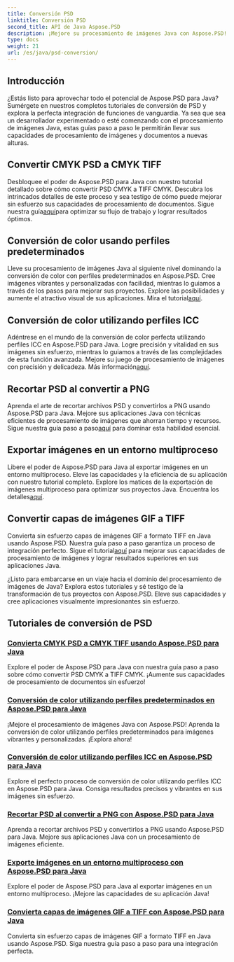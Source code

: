 ```yaml
---
title: Conversión PSD
linktitle: Conversión PSD
second_title: API de Java Aspose.PSD
description: ¡Mejore su procesamiento de imágenes Java con Aspose.PSD! Aprenda a convertir CMYK PSD a CMYK TIFF, dominar la conversión de colores, recortar archivos PSD y más.
type: docs
weight: 21
url: /es/java/psd-conversion/
---
```

## Introducción

¿Estás listo para aprovechar todo el potencial de Aspose.PSD para Java? Sumérgete en nuestros completos tutoriales de conversión de PSD y explora la perfecta integración de funciones de vanguardia. Ya sea que sea un desarrollador experimentado o esté comenzando con el procesamiento de imágenes Java, estas guías paso a paso le permitirán llevar sus capacidades de procesamiento de imágenes y documentos a nuevas alturas.

## Convertir CMYK PSD a CMYK TIFF
 Desbloquee el poder de Aspose.PSD para Java con nuestro tutorial detallado sobre cómo convertir PSD CMYK a TIFF CMYK. Descubra los intrincados detalles de este proceso y sea testigo de cómo puede mejorar sin esfuerzo sus capacidades de procesamiento de documentos. Sigue nuestra guía[aquí](./cmyk-psd-to-cmyk-tiff/)para optimizar su flujo de trabajo y lograr resultados óptimos.

## Conversión de color usando perfiles predeterminados
 Lleve su procesamiento de imágenes Java al siguiente nivel dominando la conversión de color con perfiles predeterminados en Aspose.PSD. Cree imágenes vibrantes y personalizadas con facilidad, mientras lo guiamos a través de los pasos para mejorar sus proyectos. Explore las posibilidades y aumente el atractivo visual de sus aplicaciones. Mira el tutorial[aquí](./color-conversion-default-profiles/).

## Conversión de color utilizando perfiles ICC
 Adéntrese en el mundo de la conversión de color perfecta utilizando perfiles ICC en Aspose.PSD para Java. Logre precisión y vitalidad en sus imágenes sin esfuerzo, mientras lo guiamos a través de las complejidades de esta función avanzada. Mejore su juego de procesamiento de imágenes con precisión y delicadeza. Más información[aquí](./color-conversion-icc-profiles/).

## Recortar PSD al convertir a PNG
Aprenda el arte de recortar archivos PSD y convertirlos a PNG usando Aspose.PSD para Java. Mejore sus aplicaciones Java con técnicas eficientes de procesamiento de imágenes que ahorran tiempo y recursos. Sigue nuestra guía paso a paso[aquí](./cropping-psd-converting-png/) para dominar esta habilidad esencial.

## Exportar imágenes en un entorno multiproceso
 Libere el poder de Aspose.PSD para Java al exportar imágenes en un entorno multiproceso. Eleve las capacidades y la eficiencia de su aplicación con nuestro tutorial completo. Explore los matices de la exportación de imágenes multiproceso para optimizar sus proyectos Java. Encuentra los detalles[aquí](./export-images-multi-thread/).

## Convertir capas de imágenes GIF a TIFF
 Convierta sin esfuerzo capas de imágenes GIF a formato TIFF en Java usando Aspose.PSD. Nuestra guía paso a paso garantiza un proceso de integración perfecto. Sigue el tutorial[aquí](./gif-image-layers-to-tiff/) para mejorar sus capacidades de procesamiento de imágenes y lograr resultados superiores en sus aplicaciones Java.

¿Listo para embarcarse en un viaje hacia el dominio del procesamiento de imágenes de Java? Explora estos tutoriales y sé testigo de la transformación de tus proyectos con Aspose.PSD. Eleve sus capacidades y cree aplicaciones visualmente impresionantes sin esfuerzo. 
## Tutoriales de conversión de PSD
### [Convierta CMYK PSD a CMYK TIFF usando Aspose.PSD para Java](./cmyk-psd-to-cmyk-tiff/)
Explore el poder de Aspose.PSD para Java con nuestra guía paso a paso sobre cómo convertir PSD CMYK a TIFF CMYK. ¡Aumente sus capacidades de procesamiento de documentos sin esfuerzo!
### [Conversión de color utilizando perfiles predeterminados en Aspose.PSD para Java](./color-conversion-default-profiles/)
¡Mejore el procesamiento de imágenes Java con Aspose.PSD! Aprenda la conversión de color utilizando perfiles predeterminados para imágenes vibrantes y personalizadas. ¡Explora ahora!
### [Conversión de color utilizando perfiles ICC en Aspose.PSD para Java](./color-conversion-icc-profiles/)
Explore el perfecto proceso de conversión de color utilizando perfiles ICC en Aspose.PSD para Java. Consiga resultados precisos y vibrantes en sus imágenes sin esfuerzo.
### [Recortar PSD al convertir a PNG con Aspose.PSD para Java](./cropping-psd-converting-png/)
Aprenda a recortar archivos PSD y convertirlos a PNG usando Aspose.PSD para Java. Mejore sus aplicaciones Java con un procesamiento de imágenes eficiente.
### [Exporte imágenes en un entorno multiproceso con Aspose.PSD para Java](./export-images-multi-thread/)
Explore el poder de Aspose.PSD para Java al exportar imágenes en un entorno multiproceso. ¡Mejore las capacidades de su aplicación Java!
### [Convierta capas de imágenes GIF a TIFF con Aspose.PSD para Java](./gif-image-layers-to-tiff/)
Convierta sin esfuerzo capas de imágenes GIF a formato TIFF en Java usando Aspose.PSD. Siga nuestra guía paso a paso para una integración perfecta.